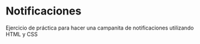 # Notificaciones
Ejercicio de práctica para hacer una campanita de notificaciones utilizando HTML y CSS
